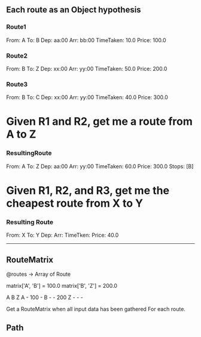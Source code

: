 ## Each route as an Object hypothesis

### Route1
From: A
To:   B
Dep:  aa:00
Arr:  bb:00
TimeTaken: 10.0
Price: 100.0

### Route2
From: B
To:   Z
Dep:  xx:00
Arr:  yy:00
TimeTaken: 50.0
Price: 200.0

### Route3
From: B
To:   C
Dep:  xx:00
Arr:  yy:00
TimeTaken: 40.0
Price: 300.0

# Given R1 and R2, get me a route from A to Z
### ResultingRoute
From: A
To: Z
Dep: aa:00
Arr: yy:00
TimeTaken: 60.0
Price: 300.0
Stops: [B]

# Given R1, R2, and R3, get me the cheapest route from X to Y
### Resulting Route
From: X
To: Y
Dep:
Arr:
TimeTken:
Price: 40.0

---

## RouteMatrix

@routes -> Array of Route

matrix['A', 'B'] = 100.0
matrix['B', 'Z'] = 200.0

  A   B    Z
A -   100  -
B -   -    200
Z -   -    -

Get a RouteMatrix when all input data has been gathered
For each route.

## Path
